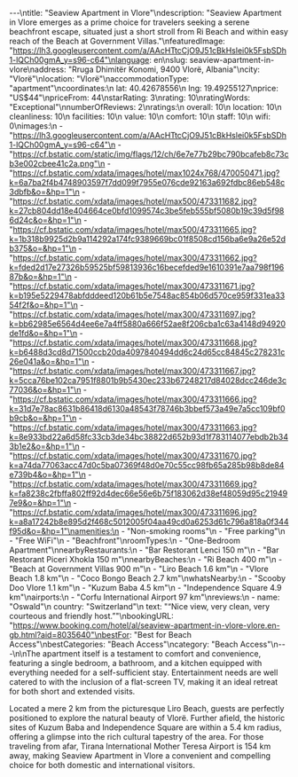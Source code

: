 ---\ntitle: "Seaview Apartment in Vlore"\ndescription: "Seaview Apartment in Vlore emerges as a prime choice for travelers seeking a serene beachfront escape, situated just a short stroll from Ri Beach and within easy reach of the Beach at Government Villas."\nfeaturedImage: "https://lh3.googleusercontent.com/a/AAcHTtcCjO9J51cBkHslei0k5FsbSDh1-lQCh00gmA_y=s96-c64"\nlanguage: en\nslug: seaview-apartment-in-vlore\naddress: "Rruga Dhimitër Konomi, 9400 Vlorë, Albania"\ncity: "Vlorë"\nlocation: "Vlorë"\naccommodationType: "apartment"\ncoordinates:\n  lat: 40.42678556\n  lng: 19.49255127\nprice: "US$44"\npriceFrom: 44\nstarRating: 3\nrating: 10\nratingWords: "Exceptional"\nnumberOfReviews: 2\nratings:\n  overall: 10\n  location: 10\n  cleanliness: 10\n  facilities: 10\n  value: 10\n  comfort: 10\n  staff: 10\n  wifi: 0\nimages:\n  - "https://lh3.googleusercontent.com/a/AAcHTtcCjO9J51cBkHslei0k5FsbSDh1-lQCh00gmA_y=s96-c64"\n  - "https://cf.bstatic.com/static/img/flags/12/ch/6e7e77b29bc790bcafeb8c73cb3e002cbee41c2a.png"\n  - "https://cf.bstatic.com/xdata/images/hotel/max1024x768/470050471.jpg?k=6a7ba2f4b4748903597f7dd099f7955e076cde92163a692fdbc86eb548c3dbfb&o=&hp=1"\n  - "https://cf.bstatic.com/xdata/images/hotel/max500/473311682.jpg?k=27cb804dd18e404664ce0bfd1099574c3be5feb555bf5080b19c39d5f986d24c&o=&hp=1"\n  - "https://cf.bstatic.com/xdata/images/hotel/max500/473311665.jpg?k=1b318b9925d2b9a114292a174fc9389669bc01f8508cd156ba6e9a26e52db375&o=&hp=1"\n  - "https://cf.bstatic.com/xdata/images/hotel/max300/473311662.jpg?k=fded2d17e27326b59525bf59813936c16becefded9e1610391e7aa798f19687b&o=&hp=1"\n  - "https://cf.bstatic.com/xdata/images/hotel/max300/473311671.jpg?k=b195e5229478abfdddeed120b61b5e7548ac854b06d570ce959f331ea3354f2f&o=&hp=1"\n  - "https://cf.bstatic.com/xdata/images/hotel/max300/473311697.jpg?k=bb62985e6564d4ee6e7a4ff5880a666f52ae8f206cba1c63a4148d94920de1fd&o=&hp=1"\n  - "https://cf.bstatic.com/xdata/images/hotel/max300/473311668.jpg?k=b6488d3cd8d71500ccb20da4097840494dd6c24d65cc84845c278231c26e041a&o=&hp=1"\n  - "https://cf.bstatic.com/xdata/images/hotel/max300/473311667.jpg?k=5cca76be102ca7951f8801b9b5430ec233b67248217d84028dcc246de3c77036&o=&hp=1"\n  - "https://cf.bstatic.com/xdata/images/hotel/max300/473311666.jpg?k=31d7e78ac8631b86418d6130a48543f78746b3bbef573a49e7a5cc109bf0b9cb&o=&hp=1"\n  - "https://cf.bstatic.com/xdata/images/hotel/max300/473311663.jpg?k=8e933bd22a6d58fc33cb3de34bc38822d652b93d1f783114077ebdb2b343b1e2&o=&hp=1"\n  - "https://cf.bstatic.com/xdata/images/hotel/max300/473311670.jpg?k=a74da77063acc47d0c5ba07369f48d0e70c55cc98fb65a285b98b8de84e739b4&o=&hp=1"\n  - "https://cf.bstatic.com/xdata/images/hotel/max300/473311669.jpg?k=fa8238c2fbffa802ff92d4dec66e56e6b75f183062d38ef48059d95c219497e9&o=&hp=1"\n  - "https://cf.bstatic.com/xdata/images/hotel/max300/473311696.jpg?k=a8a17242b8e895d2f468c5012005f04aa49cd0a6253d61c796a818a0f344f95d&o=&hp=1"\namenities:\n  - "Non-smoking rooms"\n  - "Free parking"\n  - "Free WiFi"\n  - "Beachfront"\nroomTypes:\n  - "One-Bedroom Apartment"\nnearbyRestaurants:\n  - "Bar Restorant Lenci 150 m"\n  - "Bar Restorant Piceri Xhokla 150 m"\nnearbyBeaches:\n  - "Ri Beach 400 m"\n  - "Beach at Government Villas 900 m"\n  - "Liro Beach 1.6 km"\n  - "Vlore Beach 1.8 km"\n  - "Coco Bongo Beach 2.7 km"\nwhatsNearby:\n  - "Scooby Doo Vlore 1.1 km"\n  - "Kuzum Baba 4.5 km"\n  - "Independence Square 4.9 km"\nairports:\n  - "Corfu International Airport 97 km"\nreviews:\n  - name: "Oswald"\n    country: "Switzerland"\n    text: "“Nice view, very clean, very courteous and friendly host.”"\nbookingURL: "https://www.booking.com/hotel/al/seaview-apartment-in-vlore-vlore.en-gb.html?aid=8035640"\nbestFor: "Best for Beach Access"\nbestCategories: "Beach Access"\ncategory: "Beach Access"\n---\n\nThe apartment itself is a testament to comfort and convenience, featuring a single bedroom, a bathroom, and a kitchen equipped with everything needed for a self-sufficient stay. Entertainment needs are well catered to with the inclusion of a flat-screen TV, making it an ideal retreat for both short and extended visits.

Located a mere 2 km from the picturesque Liro Beach, guests are perfectly positioned to explore the natural beauty of Vlorë. Further afield, the historic sites of Kuzum Baba and Independence Square are within a 5.4 km radius, offering a glimpse into the rich cultural tapestry of the area. For those traveling from afar, Tirana International Mother Teresa Airport is 154 km away, making Seaview Apartment in Vlore a convenient and compelling choice for both domestic and international visitors.